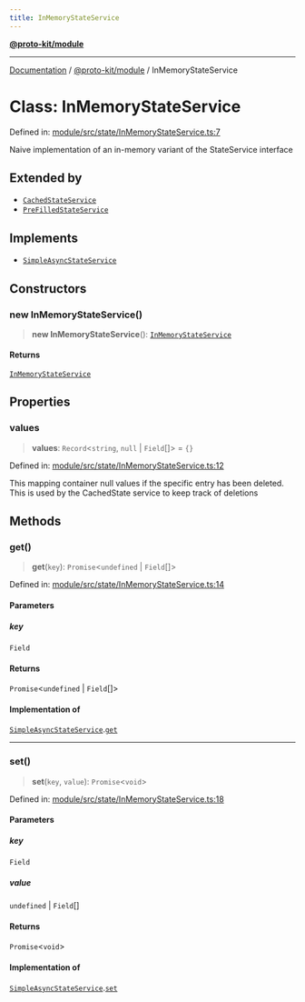 ```yaml
---
title: InMemoryStateService
---
```


[**@proto-kit/module**](../README.md)

***

[Documentation](../../../README.md) / [@proto-kit/module](../README.md) / InMemoryStateService

# Class: InMemoryStateService

Defined in: [module/src/state/InMemoryStateService.ts:7](https://github.com/proto-kit/framework/blob/b953c754e500c62f01fbbd6d09adfb2f5577269d/packages/module/src/state/InMemoryStateService.ts#L7)

Naive implementation of an in-memory variant of the StateService interface

## Extended by

- [`CachedStateService`](../../sequencer/classes/CachedStateService.md)
- [`PreFilledStateService`](../../sequencer/classes/PreFilledStateService.md)

## Implements

- [`SimpleAsyncStateService`](../../protocol/interfaces/SimpleAsyncStateService.md)

## Constructors

### new InMemoryStateService()

> **new InMemoryStateService**(): [`InMemoryStateService`](InMemoryStateService.md)

#### Returns

[`InMemoryStateService`](InMemoryStateService.md)

## Properties

### values

> **values**: `Record`\<`string`, `null` \| `Field`[]\> = `{}`

Defined in: [module/src/state/InMemoryStateService.ts:12](https://github.com/proto-kit/framework/blob/b953c754e500c62f01fbbd6d09adfb2f5577269d/packages/module/src/state/InMemoryStateService.ts#L12)

This mapping container null values if the specific entry has been deleted.
This is used by the CachedState service to keep track of deletions

## Methods

### get()

> **get**(`key`): `Promise`\<`undefined` \| `Field`[]\>

Defined in: [module/src/state/InMemoryStateService.ts:14](https://github.com/proto-kit/framework/blob/b953c754e500c62f01fbbd6d09adfb2f5577269d/packages/module/src/state/InMemoryStateService.ts#L14)

#### Parameters

##### key

`Field`

#### Returns

`Promise`\<`undefined` \| `Field`[]\>

#### Implementation of

[`SimpleAsyncStateService`](../../protocol/interfaces/SimpleAsyncStateService.md).[`get`](../../protocol/interfaces/SimpleAsyncStateService.md#get)

***

### set()

> **set**(`key`, `value`): `Promise`\<`void`\>

Defined in: [module/src/state/InMemoryStateService.ts:18](https://github.com/proto-kit/framework/blob/b953c754e500c62f01fbbd6d09adfb2f5577269d/packages/module/src/state/InMemoryStateService.ts#L18)

#### Parameters

##### key

`Field`

##### value

`undefined` | `Field`[]

#### Returns

`Promise`\<`void`\>

#### Implementation of

[`SimpleAsyncStateService`](../../protocol/interfaces/SimpleAsyncStateService.md).[`set`](../../protocol/interfaces/SimpleAsyncStateService.md#set)
